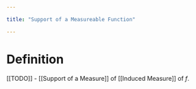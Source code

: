 ```yaml
---

title: "Support of a Measureable Function"

---
```

# Definition
[[TODO]] - [[Support of a Measure]] of [[Induced Measure]] of $f$.